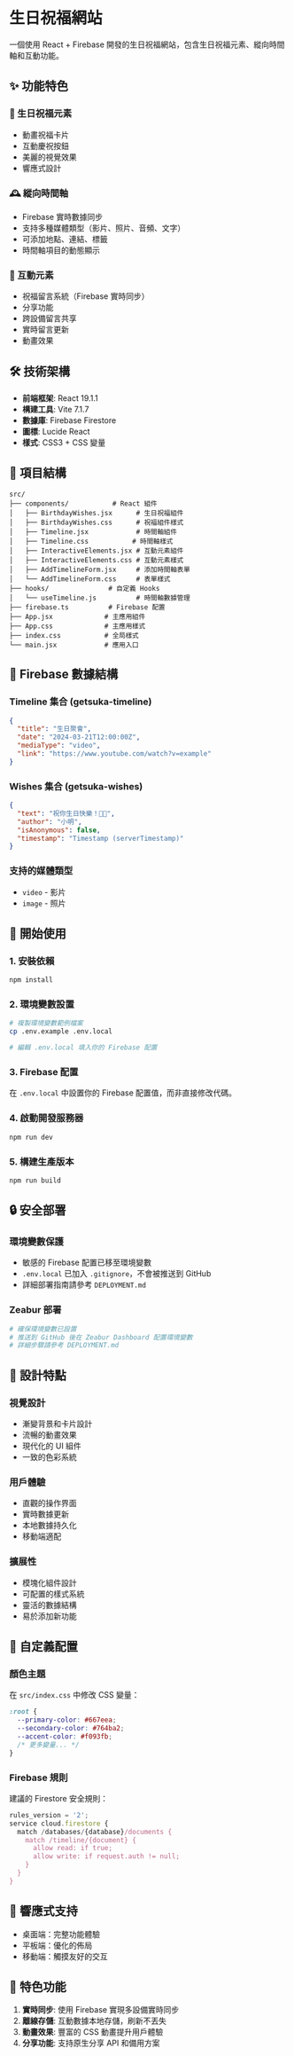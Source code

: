 # 生日祝福網站

一個使用 React + Firebase 開發的生日祝福網站，包含生日祝福元素、縱向時間軸和互動功能。

## ✨ 功能特色

### 🎂 生日祝福元素
- 動畫祝福卡片
- 互動慶祝按鈕  
- 美麗的視覺效果
- 響應式設計

### 🕰️ 縱向時間軸
- Firebase 實時數據同步
- 支持多種媒體類型（影片、照片、音頻、文字）
- 可添加地點、連結、標籤
- 時間軸項目的動態顯示

### 🎈 互動元素
- 祝福留言系統（Firebase 實時同步）
- 分享功能
- 跨設備留言共享
- 實時留言更新
- 動畫效果

## 🛠️ 技術架構

- **前端框架**: React 19.1.1
- **構建工具**: Vite 7.1.7  
- **數據庫**: Firebase Firestore
- **圖標**: Lucide React
- **樣式**: CSS3 + CSS 變量

## 📁 項目結構

```
src/
├── components/           # React 組件
│   ├── BirthdayWishes.jsx      # 生日祝福組件
│   ├── BirthdayWishes.css      # 祝福組件樣式
│   ├── Timeline.jsx            # 時間軸組件
│   ├── Timeline.css           # 時間軸樣式
│   ├── InteractiveElements.jsx # 互動元素組件
│   ├── InteractiveElements.css # 互動元素樣式
│   ├── AddTimelineForm.jsx     # 添加時間軸表單
│   └── AddTimelineForm.css     # 表單樣式
├── hooks/               # 自定義 Hooks
│   └── useTimeline.js          # 時間軸數據管理
├── firebase.ts          # Firebase 配置
├── App.jsx             # 主應用組件
├── App.css             # 主應用樣式
├── index.css           # 全局樣式
└── main.jsx            # 應用入口
```

## 🎯 Firebase 數據結構

### Timeline 集合 (getsuka-timeline)
```json
{
  "title": "生日聚會",
  "date": "2024-03-21T12:00:00Z",
  "mediaType": "video",
  "link": "https://www.youtube.com/watch?v=example"
}
```

### Wishes 集合 (getsuka-wishes)
```json
{
  "text": "祝你生日快樂！🎂🎉",
  "author": "小明",
  "isAnonymous": false,
  "timestamp": "Timestamp (serverTimestamp)"
}
```

### 支持的媒體類型
- `video` - 影片
- `image` - 照片

## 🚀 開始使用

### 1. 安裝依賴
```bash
npm install
```

### 2. 環境變數設置
```bash
# 複製環境變數範例檔案
cp .env.example .env.local

# 編輯 .env.local 填入你的 Firebase 配置
```

### 3. Firebase 配置
在 `.env.local` 中設置你的 Firebase 配置值，而非直接修改代碼。

### 4. 啟動開發服務器
```bash
npm run dev
```

### 5. 構建生產版本
```bash
npm run build
```

## 🔒 安全部署

### 環境變數保護
- 敏感的 Firebase 配置已移至環境變數
- `.env.local` 已加入 `.gitignore`，不會被推送到 GitHub
- 詳細部署指南請參考 `DEPLOYMENT.md`

### Zeabur 部署
```bash
# 確保環境變數已設置
# 推送到 GitHub 後在 Zeabur Dashboard 配置環境變數
# 詳細步驟請參考 DEPLOYMENT.md
```

## 🎨 設計特點

### 視覺設計
- 漸變背景和卡片設計
- 流暢的動畫效果
- 現代化的 UI 組件
- 一致的色彩系統

### 用戶體驗
- 直觀的操作界面
- 實時數據更新
- 本地數據持久化
- 移動端適配

### 擴展性
- 模塊化組件設計
- 可配置的樣式系統
- 靈活的數據結構
- 易於添加新功能

## 🔧 自定義配置

### 顏色主題
在 `src/index.css` 中修改 CSS 變量：
```css
:root {
  --primary-color: #667eea;
  --secondary-color: #764ba2;
  --accent-color: #f093fb;
  /* 更多變量... */
}
```

### Firebase 規則
建議的 Firestore 安全規則：
```javascript
rules_version = '2';
service cloud.firestore {
  match /databases/{database}/documents {
    match /timeline/{document} {
      allow read: if true;
      allow write: if request.auth != null;
    }
  }
}
```

## 📱 響應式支持

- 桌面端：完整功能體驗
- 平板端：優化的佈局
- 移動端：觸摸友好的交互

## 🎁 特色功能

1. **實時同步**: 使用 Firebase 實現多設備實時同步
2. **離線存儲**: 互動數據本地存儲，刷新不丟失  
3. **動畫效果**: 豐富的 CSS 動畫提升用戶體驗
4. **分享功能**: 支持原生分享 API 和備用方案
